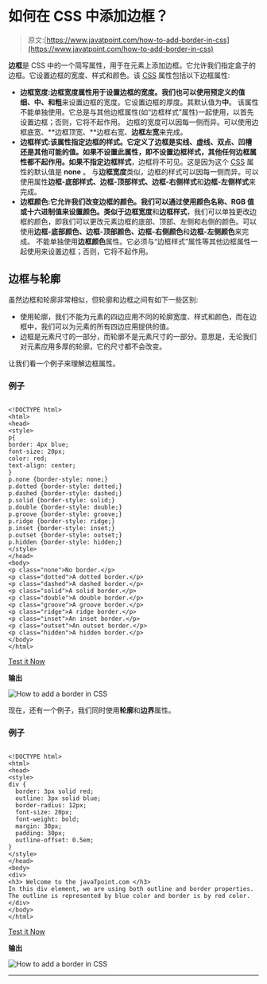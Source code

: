 # 如何在 CSS 中添加边框？

> 原文:[https://www.javatpoint.com/how-to-add-border-in-css](https://www.javatpoint.com/how-to-add-border-in-css)

**边框**是 CSS 中的一个简写属性，用于在元素上添加边框。它允许我们指定盒子的边框。它设置边框的宽度、样式和颜色。该 [CSS](https://javatpoint.com/css-tutorial) 属性包括以下边框属性:

*   **边框宽度:**边框宽度属性用于设置边框的宽度。我们也可以使用预定义的值**细、中、**和**粗**来设置边框的宽度。它设置边框的厚度。其默认值为**中**。
    该属性不能单独使用。它总是与其他边框属性(如“边框样式”属性)一起使用，以首先设置边框；否则，它将不起作用。
    边框的宽度可以因每一侧而异。可以使用边框底宽、**边框顶宽、**边框右宽、**边框左宽**来完成。
*   **边框样式:**该属性指定边框的样式。它定义了边框是实线、虚线、双点、凹槽还是其他可能的值。如果不设置此属性，即不设置边框样式，其他任何边框属性都不起作用。如果不指定**边框样式**，边框将不可见。这是因为这个 [CSS](https://www.javatpoint.com/css-tutorial) 属性的默认值是 **none** 。
    与**边框宽度**类似，边框的样式可以因每一侧而异。可以使用属性**边框-底部样式、边框-顶部样式、边框-右侧样式**和**边框-左侧样式**来完成。
*   **边框颜色:**它允许我们改变边框的颜色。我们可以通过使用颜色名称、RGB 值或十六进制值来设置颜色。类似于**边框宽度**和**边框样式**，我们可以单独更改边框的颜色，即我们可以更改元素边框的底部、顶部、左侧和右侧的颜色。可以使用**边框-底部颜色、边框-顶部颜色、边框-右侧颜色**和**边框-左侧颜色**来完成。
    不能单独使用**边框颜色**属性。它必须与“边框样式”属性等其他边框属性一起使用来设置边框；否则，它将不起作用。

## 边框与轮廓

虽然边框和轮廓非常相似，但轮廓和边框之间有如下一些区别:

*   使用轮廓，我们不能为元素的四边应用不同的轮廓宽度、样式和颜色，而在边框中，我们可以为元素的所有四边应用提供的值。
*   边框是元素尺寸的一部分，而轮廓不是元素尺寸的一部分。意思是，无论我们对元素应用多厚的轮廓，它的尺寸都不会改变。

让我们看一个例子来理解边框属性。

### 例子

```

<!DOCTYPE html>  
<html>  
<head>  
<style>  
p{
border: 4px blue;
font-size: 20px;
color: red;
text-align: center;
}
p.none {border-style: none;}  
p.dotted {border-style: dotted;}  
p.dashed {border-style: dashed;}  
p.solid {border-style: solid;}  
p.double {border-style: double;}  
p.groove {border-style: groove;}  
p.ridge {border-style: ridge;}  
p.inset {border-style: inset;}  
p.outset {border-style: outset;}  
p.hidden {border-style: hidden;}  
</style>  
</head>  
<body>  
<p class="none">No border.</p>  
<p class="dotted">A dotted border.</p>  
<p class="dashed">A dashed border.</p>  
<p class="solid">A solid border.</p>  
<p class="double">A double border.</p>  
<p class="groove">A groove border.</p>  
<p class="ridge">A ridge border.</p>  
<p class="inset">An inset border.</p>  
<p class="outset">An outset border.</p>  
<p class="hidden">A hidden border.</p>  
</body>  
</html>  

```

[Test it Now](https://www.javatpoint.com/oprweb/test.jsp?filename=how-to-add-a-border-in-css1)

**输出**

![How to add a border in CSS](../Images/1e574df61cac36e8f64d4b23e42781b9.png)

现在，还有一个例子，我们同时使用**轮廓**和**边界**属性。

### 例子

```

<!DOCTYPE html>  
<html>  
<head>  
<style>  
div {
  border: 3px solid red;
  outline: 3px solid blue;
  border-radius: 12px;
  font-size: 20px;
  font-weight: bold;
  margin: 30px;
  padding: 30px;
  outline-offset: 0.5em;
}  
</style>  
</head>  
<body>  
<div>
<h3> Welcome to the javaTpoint.com </h3>
In this div element, we are using both outline and border properties. The outline is represented by blue color and border is by red color.
</div>
</body>  
</html>  

```

[Test it Now](https://www.javatpoint.com/oprweb/test.jsp?filename=how-to-add-a-border-in-css2)

**输出**

![How to add a border in CSS](../Images/cf59ffbfb1372be7c73b47ed20f87268.png)

* * *